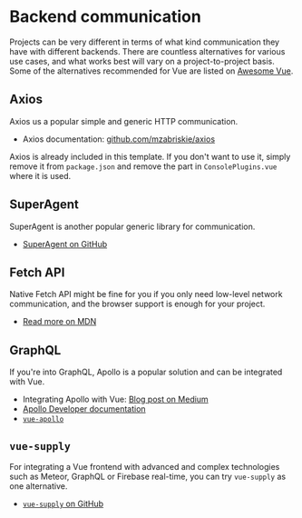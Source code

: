 
# Backend communication

Projects can be very different in terms of what kind communication they have with different backends. There are countless alternatives for various use cases, and what works best will vary on a project-to-project basis. Some of the alternatives recommended for Vue are listed on [Awesome Vue](https://github.com/vuejs/awesome-vue#http-requests).

## Axios

Axios us a popular simple and generic HTTP communication.

- Axios documentation: [github.com/mzabriskie/axios](https://github.com/mzabriskie/axios)

Axios is already included in this template. If you don't want to use it, simply remove it from `package.json` and remove the part in `ConsolePlugins.vue` where it is used.

## SuperAgent

SuperAgent is another popular generic library for communication.

- [SuperAgent on GitHub](https://github.com/visionmedia/superagent)

## Fetch API

Native Fetch API might be fine for you if you only need low-level network communication, and the browser support is enough for your project.

- [Read more on MDN](https://developer.mozilla.org/en-US/docs/Web/API/Fetch_API)

## GraphQL

If you're into GraphQL, Apollo is a popular solution and can be integrated with Vue.

- Integrating Apollo with Vue: [Blog post on Medium](https://dev-blog.apollodata.com/use-apollo-in-your-vuejs-app-89812429d8b2)
- [Apollo Developer documentation](http://dev.apollodata.com/)
- [`vue-apollo`](https://github.com/Akryum/vue-apollo)

## `vue-supply`

For integrating a Vue frontend with advanced and complex technologies such as Meteor, GraphQL or Firebase real-time, you can try `vue-supply` as one alternative.

- [`vue-supply` on GitHub](https://github.com/Akryum/vue-supply)
